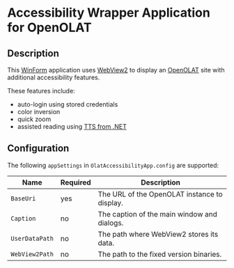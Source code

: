 Accessibility Wrapper Application for OpenOLAT
==============================================


Description
-----------
This [WinForm](https://docs.microsoft.com/en-us/dotnet/desktop/winforms/overview/?view=netdesktop-6.0)
application uses [WebView2](https://docs.microsoft.com/en-us/microsoft-edge/webview2/)
to display an [OpenOLAT](https://www.openolat.com/) site with additional
accessibility features.

These features include:
- auto-login using stored credentials
- color inversion
- quick zoom
- assisted reading using [TTS from .NET](https://docs.microsoft.com/en-us/dotnet/api/system.speech.synthesis)


Configuration
-------------
The following `appSettings` in `OlatAccessibilityApp.config` are supported:

| Name           | Required | Description                                  |
| ---------------| -------- | -------------------------------------------- |
| `BaseUri`      | yes      | The URL of the OpenOLAT instance to display. |
| `Caption`      | no       | The caption of the main window and dialogs.  |
| `UserDataPath` | no       | The path where WebView2 stores its data.     |
| `WebView2Path` | no       | The path to the fixed version binaries.      |
